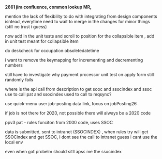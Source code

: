 **2661 jira confluence, common lookup MR,**

mention the lack of flexibility to do with integrating from design components isntead, everytime need to wait to merge in the changes for minor things (still no trust i guess)

now add in the unit tests and scroll to position for the collapsible item
, add in unit test meant for collapsible item

do deskcheck for occupation obsoletedatetime

i want to remove the keymapping for incrementing and decrementing numbers

still have to investigate why payment processor unit test on apply form still randomly fails

where is the api call from description to get sooc and ssocindex and ssoc use to call pat and ssocindex used to call to mqsync?

use quick-menu user job-posting data link, focus on jobPosting26

if job is not there for 2020, not possible there will always be a 2020 code

ppv3 pat - rules funciton from 2000 code, uses SSOC

data is submitted, sent to intranet (SSOCINDEX) , when rules try will get SSOCindex and get SSOC, i dont see the call to intranet guess i cant use the local env

even when got probelm should sitll apss me the ssocindex